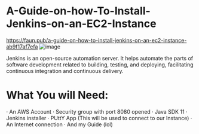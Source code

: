 # A-Guide-on-how-To-Install-Jenkins-on-an-EC2-Instance

https://faun.pub/a-guide-on-how-to-install-jenkins-on-an-ec2-instance-ab9f17af7efa
![image](https://user-images.githubusercontent.com/60587384/145048143-c8137134-611d-4536-bf42-5a5aabd48afa.png)

Jenkins is an open-source automation server. It helps automate the parts of software development related to building, testing, and deploying, facilitating continuous integration and continuous delivery.

# What You will Need:

· An AWS Account
· Security group with port 8080 opened
· Java SDK 11
· Jenkins installer
· PUttY App (This will be used to connect to our Instance)
· An Internet connection
· And my Guide (lol)
